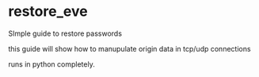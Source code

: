 # restore_eve
SImple guide to restore passwords

this guide will show how to manupulate origin data in tcp/udp connections

runs in python completely.
